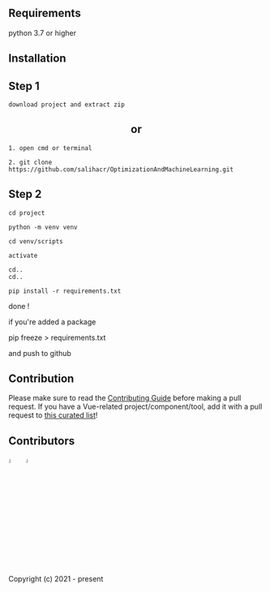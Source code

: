 ## **Requirements**

python 3.7 or higher

## **Installation**
## **Step 1**
```
download project and extract zip
```
<center><h2><b>or</b></h2></center>

```
1. open cmd or terminal
```

```
2. git clone https://github.com/salihacr/OptimizationAndMachineLearning.git 
```
## **Step 2**
```
cd project
```
```
python -m venv venv
```
```
cd venv/scripts
```
```
activate
```
```
cd..
cd..
```
```
pip install -r requirements.txt
```

done !

if you're added a package

pip freeze > requirements.txt

and push to github

## Contribution

Please make sure to read the [Contributing Guide](#) before making a pull request. If you have a Vue-related project/component/tool, add it with a pull request to [this curated list](#)!

## Contributors

<img src = "https://avatars3.githubusercontent.com/u/35336217?s=460&u=da16c4a1ee3850237dc738ff3709aebea16e6bb7&v=4" style="width:6%; border-radius: 50px;"/>
<img src = "https://avatars2.githubusercontent.com/u/37087597?s=460&u=1af871ed70165792c70a755a195d98cb031c11d5&v=4" style="width:6%; border-radius: 50px;"/>
<br>
Copyright (c) 2021 - present